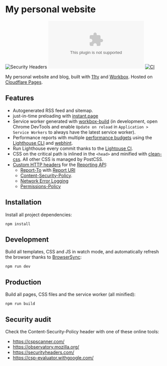 # My personal website

![Security Headers](https://img.shields.io/security-headers?url=https%3A%2F%2Fwww.giacomodebidda.com%2F)
![Chromium HSTS preload](https://img.shields.io/hsts/preload/giacomodebidda.com)
[![CI](https://github.com/jackdbd/personal-website/actions/workflows/ci.yml/badge.svg)](https://github.com/jackdbd/personal-website/actions/workflows/ci.yml)

My personal website and blog, built with [11ty](https://www.11ty.dev/) and [Workbox](https://github.com/googlechrome/workbox). Hosted on [Cloudflare Pages](https://pages.cloudflare.com/).

## Features

- Autogenerated RSS feed and sitemap.
- just-in-time preloading with [instant.page](https://instant.page/)
- Service worker generated with [workbox-build](https://developers.google.com/web/tools/workbox/modules/workbox-build) (in development, open Chrome DevTools and enable `Update on reload` in `Application > Service Workers` to always have the latest service worker).
- Performance reports with multiple [performance budgets](https://www.afasterweb.com/2020/01/28/performance-budgets-with-lighthouse/) using the [Lighthouse CLI](https://github.com/GoogleChrome/lighthouse#using-the-node-cli) and [webhint](https://github.com/webhintio/hint).
- Run Lighthouse every commit thanks to the [Lightouse CI](https://github.com/GoogleChrome/lighthouse-ci).
- CSS on the critical path is inlined in the `<head>` and minified with [clean-css](https://www.11ty.dev/docs/quicktips/inline-css/). All other CSS is managed by PostCSS.
- [Custom HTTP headers](https://developers.cloudflare.com/pages/how-to/add-custom-http-headers/) for the [Reporting API](https://developer.mozilla.org/en-US/docs/Web/API/Reporting_API):
  - [Report-To](https://developers.google.com/web/updates/2018/09/reportingapi#header) with [Report URI](https://report-uri.com/)
  - [Content-Security-Policy](https://developer.mozilla.org/en-US/docs/Web/HTTP/CSP).
  - [Network Error Logging](https://developer.cdn.mozilla.net/en-US/docs/Web/HTTP/Headers/NEL)
  - [Permissions-Policy](https://scotthelme.co.uk/goodbye-feature-policy-and-hello-permissions-policy/)

## Installation

Install all project dependencies:

```shell
npm install
```

## Development

Build all templates, CSS and JS in watch mode, and automatically refresh the browser thanks to [BrowserSync](https://github.com/Browsersync/browser-sync):

```shell
npm run dev
```

## Production

Build all pages, CSS files and the service worker (all minified):

```shell
npm run build
```

## Security audit

Check the Content-Security-Policy header with one of these online tools:

- https://cspscanner.com/
- https://observatory.mozilla.org/
- https://securityheaders.com/
- https://csp-evaluator.withgoogle.com/
